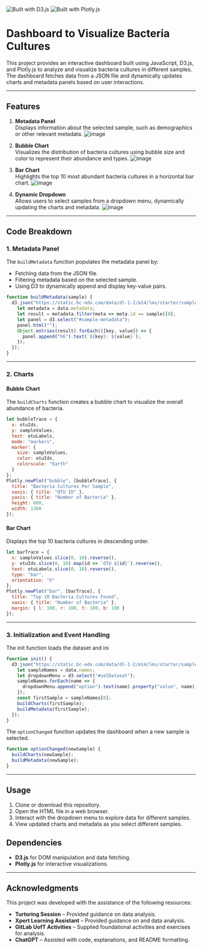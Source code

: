 ![Built with D3.js](https://img.shields.io/badge/Built_with-D3.js-orange?logo=d3.js&logoColor=white)
![Built with Plotly.js](https://img.shields.io/badge/Built_with-Plotly.js-3b4d99?logo=plotly&logoColor=white)

# Dashboard to Visualize Bacteria Cultures

This project provides an interactive dashboard built using JavaScript, D3.js, and Plotly.js to analyze and visualize bacteria cultures in different samples. The dashboard fetches data from a JSON file and dynamically updates charts and metadata panels based on user interactions.

---

## Features

1. **Metadata Panel**  
   Displays information about the selected sample, such as demographics or other relevant metadata.
![image](https://github.com/user-attachments/assets/9cc443a6-1099-4a5e-ab4c-6f427d8c6f9c)

2. **Bubble Chart**  
   Visualizes the distribution of bacteria cultures using bubble size and color to represent their abundance and types.
![image](https://github.com/user-attachments/assets/a1c8c1f0-7987-462d-ab44-8411a0e660ef)

3. **Bar Chart**  
   Highlights the top 10 most abundant bacteria cultures in a horizontal bar chart.
![image](https://github.com/user-attachments/assets/dbaaf698-06ec-4cce-bb2e-815d7049a542)

4. **Dynamic Dropdown**  
   Allows users to select samples from a dropdown menu, dynamically updating the charts and metadata.
![image](https://github.com/user-attachments/assets/9a135448-2c01-4b6d-9218-e79ea571144b)

---

## Code Breakdown

### 1. **Metadata Panel**

The `buildMetadata` function populates the metadata panel by:
- Fetching data from the JSON file.
- Filtering metadata based on the selected sample.
- Using D3 to dynamically append and display key-value pairs.

```javascript
function buildMetadata(sample) {
  d3.json("https://static.bc-edx.com/data/dl-1-2/m14/lms/starter/samples.json").then((data) => {
    let metadata = data.metadata;
    let result = metadata.filter(meta => meta.id == sample)[0];
    let panel = d3.select("#sample-metadata");
    panel.html("");
    Object.entries(result).forEach(([key, value]) => {
      panel.append("h6").text(`${key}: ${value}`);
    });
  });
}
```

---

### 2. **Charts** 
#### **Bubble Chart**
The `buildCharts` function creates a bubble chart to visualize the overall abundance of bacteria.

```javascript
let bubbleTrace = {
  x: otuIds,
  y: sampleValues,
  text: otuLabels,
  mode: "markers",
  marker: {
    size: sampleValues,
    color: otuIds,
    colorscale: "Earth"
  }
};
Plotly.newPlot("bubble", [bubbleTrace], {
  title: "Bacteria Cultures Per Sample",
  xaxis: { title: "OTU ID" },
  yaxis: { title: "Number of Bacteria" },
  height: 600,
  width: 1300
});
```
#### **Bar Chart**
Displays the top 10 bacteria cultures in descending order.

```javascript
let barTrace = {
  x: sampleValues.slice(0, 10).reverse(),
  y: otuIds.slice(0, 10).map(id => `OTU ${id}`).reverse(),
  text: otuLabels.slice(0, 10).reverse(),
  type: "bar",
  orientation: "h"
};
Plotly.newPlot("bar", [barTrace], {
  title: "Top 10 Bacteria Cultures Found",
  xaxis: { title: "Number of Bacteria" },
  margin: { l: 100, r: 100, t: 100, b: 100 }
});
```
---

### 3. **Initialization and Event Handling** 
The init function loads the dataset and ini

```javascript
function init() {
  d3.json("https://static.bc-edx.com/data/dl-1-2/m14/lms/starter/samples.json").then((data) => {
    let sampleNames = data.names;
    let dropdownMenu = d3.select("#selDataset");
    sampleNames.forEach(name => {
      dropdownMenu.append("option").text(name).property("value", name);
    });
    const firstSample = sampleNames[0];
    buildCharts(firstSample);
    buildMetadata(firstSample);
  });
}
```
The `optionChanged` function updates the dashboard when a new sample is selected.

```javascript
function optionChanged(newSample) {
  buildCharts(newSample);
  buildMetadata(newSample);
}
```
---
## Usage 

1. Clone or download this repository.
2. Open the HTML file in a web browser.
3. Interact with the dropdown menu to explore data for different samples.
4. View updated charts and metadata as you select different samples.

## Dependencies

* **D3.js** for DOM manipulation and data fetching.
* **Plotly.js** for interactive visualizations.

---

## Acknowledgments

This project was developed with the assistance of the following resources:

- **Turtoring Session** – Provided guidance on data analysis.
- **Xpert Learning Assistant** – Provided guidance on and data analysis.
- **GitLab UofT Activities** – Supplied foundational activities and exercises for analysis.
- **ChatGPT** – Assisted with code, explanations, and README formatting. 
